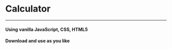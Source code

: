 <h1>Calculator</h1>

***

<h4>Using vanilla JavaScript, CSS, HTML5<h4/>
<p>Download and use as you like</p>
